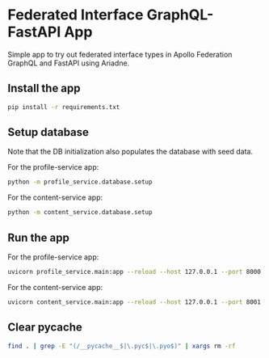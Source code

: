 # Federated Interface GraphQL-FastAPI App

Simple app to try out federated interface types in Apollo Federation GraphQL and FastAPI using Ariadne.

## Install the app
```sh
pip install -r requirements.txt
```

## Setup database

Note that the DB initialization also populates the database with seed data.

For the profile-service app:

```sh
python -m profile_service.database.setup
```

For the content-service app:

```sh
python -m content_service.database.setup
```

## Run the app

For the profile-service app:

```sh
uvicorn profile_service.main:app --reload --host 127.0.0.1 --port 8000
```

For the content-service app:

```sh
uvicorn content_service.main:app --reload --host 127.0.0.1 --port 8001
```

## Clear pycache
```sh
find . | grep -E "(/__pycache__$|\.pyc$|\.pyo$)" | xargs rm -rf
```
